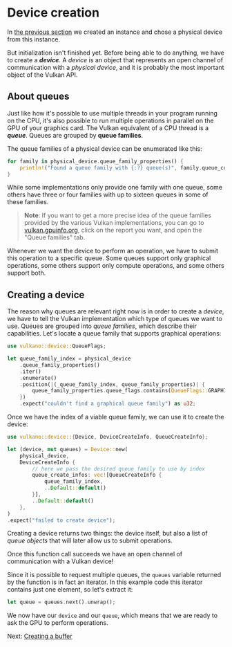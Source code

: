 # Device creation

In [the previous section](/guide/initialization) we created an instance and chose a physical
device from this instance.

But initialization isn't finished yet. Before being able to do anything, we have to create a
***device***. A *device* is an object that represents an open channel of communication with a
*physical device*, and it is probably the most important object of the Vulkan API.

## About queues

Just like how it's possible to use multiple threads in your program running on the CPU, it's also
possible to run multiple operations in parallel on the GPU of your graphics card. The Vulkan
equivalent of a CPU thread is a ***queue***. Queues are grouped by **queue families**.

The queue families of a physical device can be enumerated like this:

```rust
for family in physical_device.queue_family_properties() {
    println!("Found a queue family with {:?} queue(s)", family.queue_count);
}
```

While some implementations only provide one family with one queue, some others have three or four
families with up to sixteen queues in some of these families.

> **Note**: If you want to get a more precise idea of the queue families provided by the various
> Vulkan implementations, you can go to [vulkan.gpuinfo.org](http://vulkan.gpuinfo.org), click on
> the report you want, and open the "Queue families" tab.

Whenever we want the device to perform an operation, we have to submit this operation to a specific
queue. Some queues support only graphical operations, some others support only compute operations,
and some others support both.

## Creating a device

The reason why queues are relevant right now is in order to create a *device*, we have to tell the
Vulkan implementation which type of queues we want to use. Queues are grouped into *queue families*,
which describe their capabilities. Let's locate a queue family that supports graphical operations:

```rust
use vulkano::device::QueueFlags;

let queue_family_index = physical_device
    .queue_family_properties()
    .iter()
    .enumerate()
    .position(|(_queue_family_index, queue_family_properties)| {
        queue_family_properties.queue_flags.contains(QueueFlags::GRAPHICS)
    })
    .expect("couldn't find a graphical queue family") as u32;
```

Once we have the index of a viable queue family, we can use it to create the device:

```rust
use vulkano::device::{Device, DeviceCreateInfo, QueueCreateInfo};

let (device, mut queues) = Device::new(
    physical_device,
    DeviceCreateInfo {
        // here we pass the desired queue family to use by index
        queue_create_infos: vec![QueueCreateInfo {
            queue_family_index,
            ..Default::default()
        }],
        ..Default::default()
    },
)
.expect("failed to create device");
```

Creating a device returns two things: the device itself, but also a list of *queue objects* that
will later allow us to submit operations.

Once this function call succeeds we have an open channel of communication with a Vulkan device!

Since it is possible to request multiple queues, the `queues` variable returned by the function is
in fact an iterator. In this example code this iterator contains just one element, so let's
extract it:

```rust
let queue = queues.next().unwrap();
```

We now have our `device` and our `queue`, which means that we are ready to ask the GPU to perform
operations.

Next: [Creating a buffer](/guide/buffer-creation)
